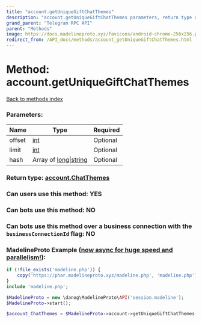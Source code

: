 ```yaml
---
title: "account.getUniqueGiftChatThemes"
description: "account.getUniqueGiftChatThemes parameters, return type and example"
grand_parent: "Telegram RPC API"
parent: "Methods"
image: https://docs.madelineproto.xyz/favicons/android-chrome-256x256.png
redirect_from: /API_docs/methods/account_getUniqueGiftChatThemes.html
---
```

# Method: account.getUniqueGiftChatThemes
[Back to methods index](index.html)



### Parameters:

| Name     |    Type       | Required |
|----------|---------------|----------|
|offset|[int](/API_docs/types/int.html) | Optional|
|limit|[int](/API_docs/types/int.html) | Optional|
|hash|Array of [long\|string](/API_docs/types/long\|string.html) | Optional|


### Return type: [account.ChatThemes](/API_docs/types/account.ChatThemes.html)

### Can users use this method: **YES**


### Can bots use this method: **NO**


### Can bots use this method over a business connection with the `businessConnectionId` flag: **NO**


### MadelineProto Example ([now async for huge speed and parallelism!](https://docs.madelineproto.xyz/docs/ASYNC.html)):


```php
if (!file_exists('madeline.php')) {
    copy('https://phar.madelineproto.xyz/madeline.php', 'madeline.php');
}
include 'madeline.php';

$MadelineProto = new \danog\MadelineProto\API('session.madeline');
$MadelineProto->start();

$account_ChatThemes = $MadelineProto->account->getUniqueGiftChatThemes(offset: $int, limit: $int, hash: [$long\|string, $long\|string], );
```

